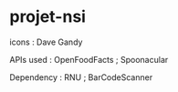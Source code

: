 # projet-nsi

icons : Dave Gandy

APIs used : OpenFoodFacts ; Spoonacular

Dependency : RNU ; BarCodeScanner